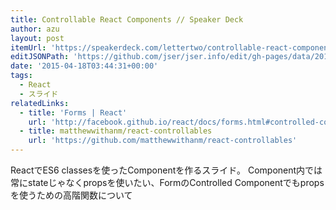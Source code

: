 ```yaml
---
title: Controllable React Components // Speaker Deck
author: azu
layout: post
itemUrl: 'https://speakerdeck.com/lettertwo/controllable-react-components'
editJSONPath: 'https://github.com/jser/jser.info/edit/gh-pages/data/2015/04/index.json'
date: '2015-04-18T03:44:31+00:00'
tags:
  - React
  - スライド
relatedLinks:
  - title: 'Forms | React'
    url: 'http://facebook.github.io/react/docs/forms.html#controlled-components'
  - title: matthewwithanm/react-controllables
    url: 'https://github.com/matthewwithanm/react-controllables'
---
```

ReactでES6 classesを使ったComponentを作るスライド。
Component内では常にstateじゃなくpropsを使いたい、FormのControlled Componentでもpropsを使うための高階関数について

